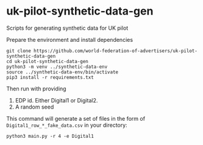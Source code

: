 # uk-pilot-synthetic-data-gen
Scripts for generating synthetic data for UK pilot 


Prepare the environment and install dependencies 

```
git clone https://github.com/world-federation-of-advertisers/uk-pilot-synthetic-data-gen
cd uk-pilot-synthetic-data-gen
python3 -m venv ../synthetic-data-env
source ../synthetic-data-env/bin/activate
pip3 install -r requirements.txt 
```

Then run with providing
 1. EDP id. Either Digital1 or Digital2. 
 2. A random seed

This command will generate a set of files in the form of `Digital1_row_*_fake_data.csv` in your directory: 

```
python3 main.py -r 4 -e Digital1
```